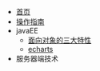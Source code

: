 * [首页](README.md)
* [操作指南](guide)
* javaEE
    - [面向对象的三大特性](01/oop/)
    - [echarts](01/echarts/)
* 服务器端技术

